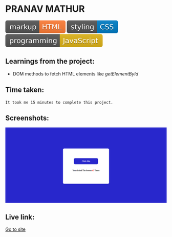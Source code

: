 # PRANAV MATHUR

![markup language](./Image/markup-HTML-orange.svg)
![style sheet language](./Image/styling-CSS-blue.svg)
![programming language](./Image/programming-JavaScript-yellow.svg)

## Learnings from the project:

- DOM methods to fetch HTML elements like _getElementById_

## Time taken:

    It took me 15 minutes to complete this project.

## Screenshots:

![screencapture](./Image/ss.png)

## Live link:

[Go to site](https://07-click-the-button.netlify.app/)
